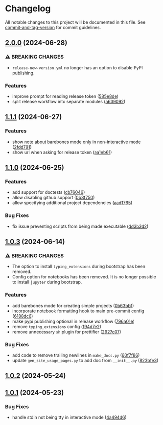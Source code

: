 # Changelog

All notable changes to this project will be documented in this file. See [commit-and-tag-version](https://github.com/absolute-version/commit-and-tag-version) for commit guidelines.

## [2.0.0](https://github.com/jayanthkoushik/shiny-pyseed/compare/v1.1.1...v2.0.0) (2024-06-28)


### ⚠ BREAKING CHANGES

* `release-new-version.yml` no longer has an option to
disable PyPI publishing.

### Features

* improve prompt for reading release token ([585e8de](https://github.com/jayanthkoushik/shiny-pyseed/commit/585e8de708c25f62e26de4065b86e2545ec5e034))
* split release workflow into separate modules ([a639092](https://github.com/jayanthkoushik/shiny-pyseed/commit/a639092ac8f00fe120ab68aedece5dd3b78666a3))

## [1.1.1](https://github.com/jayanthkoushik/shiny-pyseed/compare/v1.1.0...v1.1.1) (2024-06-27)


### Features

* show note about barebones mode only in non-interactive mode ([2fdd791](https://github.com/jayanthkoushik/shiny-pyseed/commit/2fdd791538354798bd594dc0d0b913c84ef7d30b))
* show url when asking for release token ([aa1eb61](https://github.com/jayanthkoushik/shiny-pyseed/commit/aa1eb61c351a9906a74907573e210ecea1706fac))

## [1.1.0](https://github.com/jayanthkoushik/shiny-pyseed/compare/v1.0.3...v1.1.0) (2024-06-25)


### Features

* add support for doctests ([cb76046](https://github.com/jayanthkoushik/shiny-pyseed/commit/cb760462a238bc0166e05f250a848a023e591768))
* allow disabling github support ([0b3f750](https://github.com/jayanthkoushik/shiny-pyseed/commit/0b3f750c959cd2bf953d216b4553862066ecb1d0))
* allow specifying additional project dependencies ([aad1765](https://github.com/jayanthkoushik/shiny-pyseed/commit/aad17659eb4add385c64a2bc3e89fbd5bd748360))


### Bug Fixes

* fix issue preventing scripts from being made executable ([dd3b3d2](https://github.com/jayanthkoushik/shiny-pyseed/commit/dd3b3d2400f5fe40c8becd931334559b490bb49a))

## [1.0.3](https://github.com/jayanthkoushik/shiny-pyseed/compare/v1.0.2...v1.0.3) (2024-06-14)


### ⚠ BREAKING CHANGES

* The option to install `typing_extensions` during
bootstrap has been removed.
* Config option for notebooks has been removed. It is no
longer possible to install `jupyter` during bootstrap.

### Features

* add barebones mode for creating simple projects ([0b63bb1](https://github.com/jayanthkoushik/shiny-pyseed/commit/0b63bb1b302aeffc76c80f3cf681643f7fb2bcd3))
* incorporate notebook formatting hook to main pre-commit config ([6188dc6](https://github.com/jayanthkoushik/shiny-pyseed/commit/6188dc6c969ee996937708959af39196e35e2412))
* make pypi publishing optional in release workflow ([796a01e](https://github.com/jayanthkoushik/shiny-pyseed/commit/796a01e4e1f816aaf1842c1a216b6cd4bdcbfd20))
* remove `typing_extensions` config ([f94d7e2](https://github.com/jayanthkoushik/shiny-pyseed/commit/f94d7e20ef29311f46722bb64431fe60a94a4dc5))
* remove unnecessary `sh` plugin for prettifier ([2927c07](https://github.com/jayanthkoushik/shiny-pyseed/commit/2927c073d1d292b4a4380471edd9fe0b53a4c0b5))


### Bug Fixes

* add code to remove trailing newlines in `make_docs.py` ([60f7f86](https://github.com/jayanthkoushik/shiny-pyseed/commit/60f7f863a75991502c21a16d1a878fce98ad1b93))
* update `gen_site_usage_pages.py` to add doc from `__init__.py` ([823bfe3](https://github.com/jayanthkoushik/shiny-pyseed/commit/823bfe36de21351fc0a54e19fdcef40229893da3))

## [1.0.2](https://github.com/jayanthkoushik/shiny-pyseed/compare/v1.0.1...v1.0.2) (2024-05-24)

## [1.0.1](https://github.com/jayanthkoushik/shiny-pyseed/compare/v1.0.0...v1.0.1) (2024-05-23)


### Bug Fixes

* handle stdin not being tty in interactive mode ([4a494d6](https://github.com/jayanthkoushik/shiny-pyseed/commit/4a494d6d4bae180ad3366b648f995ab77653601b))
